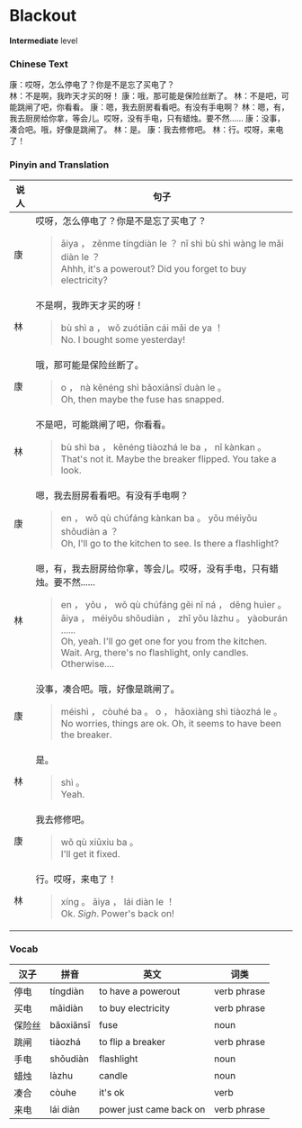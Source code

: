 # Blackout
**Intermediate** level
### Chinese Text
康：哎呀，怎么停电了？你是不是忘了买电了？<br />林：不是啊，我昨天才买的呀！
康：哦，那可能是保险丝断了。
林：不是吧，可能跳闸了吧，你看看。
康：嗯，我去厨房看看吧。有没有手电啊？
林：嗯，有，我去厨房给你拿，等会儿。哎呀，没有手电，只有蜡烛。要不然......
康：没事，凑合吧。哦，好像是跳闸了。
林：是。
康：我去修修吧。
林：行。哎呀，来电了！

### Pinyin and Translation
|说人|句子|
|----|----|
|康|哎呀，怎么停电了？你是不是忘了买电了？<blockquote>āiya ， zěnme tíngdiàn le ？ nǐ shì bù shì wàng le mǎi diàn le ？<br />Ahhh, it's a powerout? Did you forget to buy electricity?</blockquote>|
|林|不是啊，我昨天才买的呀！<blockquote>bù shì a ， wǒ zuótiān cái mǎi de ya ！<br />No. I bought some yesterday!</blockquote>|
|康|哦，那可能是保险丝断了。<blockquote>o ， nà kěnéng shì bǎoxiǎnsī duàn le 。<br />Oh, then maybe the fuse has snapped.</blockquote>|
|林|不是吧，可能跳闸了吧，你看看。<blockquote>bù shì ba ， kěnéng tiàozhá le ba ， nǐ kànkan 。<br />That's not it. Maybe the breaker flipped. You take a look.</blockquote>|
|康|嗯，我去厨房看看吧。有没有手电啊？<blockquote>en ， wǒ qù chúfáng kànkan ba 。 yǒu méiyǒu shǒudiàn a ？<br />Oh, I'll go to the kitchen to see. Is there a flashlight?</blockquote>|
|林|嗯，有，我去厨房给你拿，等会儿。哎呀，没有手电，只有蜡烛。要不然......<blockquote>en ， yǒu ， wǒ qù chúfáng gěi nǐ ná ， děng huìer 。 āiya ， méiyǒu shǒudiàn ， zhǐ yǒu làzhu 。 yàoburán ......<br />Oh, yeah. I'll go get one for you from the kitchen. Wait. Arg, there's no flashlight, only candles. Otherwise....</blockquote>|
|康|没事，凑合吧。哦，好像是跳闸了。<blockquote>méishì ， còuhé ba 。 o ， hǎoxiàng shì tiàozhá le 。<br />No worries, things are ok. Oh, it seems to have been the breaker.</blockquote>|
|林|是。<blockquote>shì 。<br />Yeah.</blockquote>|
|康|我去修修吧。<blockquote>wǒ qù xiūxiu ba 。<br />I'll get it fixed.</blockquote>|
|林|行。哎呀，来电了！<blockquote>xíng 。 āiya ， lái diàn le ！<br />Ok. *Sigh*. Power's back on!</blockquote>|
### Vocab
|汉子|拼音|英文|词类|
|----|----|----|----|
|停电|tíngdiàn|to have a powerout|verb phrase|
|买电|mǎidiàn|to buy electricity|verb phrase|
|保险丝|bǎoxiǎnsī|fuse|noun|
|跳闸|tiàozhá|to flip a breaker|verb phrase|
|手电|shǒudiàn|flashlight|noun|
|蜡烛|làzhu|candle|noun|
|凑合|còuhe|it's ok|verb|
|来电|lái diàn|power just came back on|verb phrase|